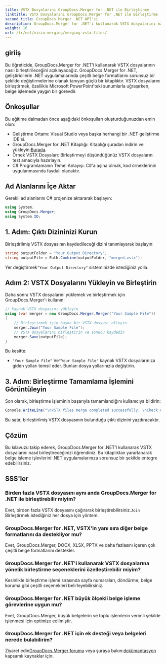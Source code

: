 ```yaml
---
title: VSTX Dosyalarını GroupDocs.Merger for .NET ile Birleştirme
linktitle: VSTX Dosyalarını GroupDocs.Merger for .NET ile Birleştirme
second_title: GroupDocs.Merger .NET API'si
description: GroupDocs.Merger for .NET'i kullanarak VSTX dosyalarını nasıl birleştireceğinizi öğrenin. C#'ta verimli belge işleme için bu adım adım kılavuzu izleyin.
weight: 16
url: /tr/net/visio-merging/merging-vstx-files/
---
```

## giriiş
Bu öğreticide, GroupDocs.Merger for .NET'i kullanarak VSTX dosyalarının nasıl birleştirileceğini açıklayacağız. GroupDocs.Merger for .NET, geliştiricilerin .NET uygulamalarında çeşitli belge formatlarını sorunsuz bir şekilde değiştirmelerine olanak tanıyan güçlü bir kitaplıktır. VSTX dosyalarını birleştirmek, özellikle Microsoft PowerPoint'teki sunumlarla uğraşırken, belge işlemede yaygın bir görevdir.
## Önkoşullar
Bu eğitime dalmadan önce aşağıdaki önkoşulları oluşturduğunuzdan emin olun:
- Geliştirme Ortamı: Visual Studio veya başka herhangi bir .NET geliştirme IDE'si.
-  GroupDocs.Merger for .NET Kitaplığı: Kitaplığı şuradan indirin ve yükleyin:[Burada](https://releases.groupdocs.com/merger/net/).
- Örnek VSTX Dosyaları: Birleştirmeyi düşündüğünüz VSTX dosyalarını test amacıyla hazırlayın.
- C# Programlamanın Temel Anlayışı: C#'a aşina olmak, kod örneklerinin uygulanmasında faydalı olacaktır.

## Ad Alanlarını İçe Aktar
Gerekli ad alanlarını C# projenize aktararak başlayın:
```csharp
using System; 
using GroupDocs.Merger;
using System.IO;
```
## 1. Adım: Çıktı Dizininizi Kurun
Birleştirilmiş VSTX dosyasının kaydedileceği dizini tanımlayarak başlayın:
```csharp
string outputFolder = "Your Output Directory";
string outputFile = Path.Combine(outputFolder, "merged.vstx");
```
 Yer değiştirmek`"Your Output Directory"` sisteminizde istediğiniz yolla.
## Adım 2: VSTX Dosyalarını Yükleyin ve Birleştirin
Daha sonra VSTX dosyalarını yüklemek ve birleştirmek için GroupDocs.Merger'ı kullanın:
```csharp
// Kaynak VSTX dosyasını yükleyin
using (var merger = new GroupDocs.Merger.Merger("Your Sample File"))
{
    // Birleştirmek için başka bir VSTX dosyası ekleyin
    merger.Join("Your Sample File");
    // VSTX dosyalarını birleştirin ve sonucu kaydedin
    merger.Save(outputFile);
}
```
Bu kesitte:
- `"Your Sample File"` Ve`"Your Sample File"` kaynak VSTX dosyalarınıza giden yolları temsil eder. Bunları dosya yollarınızla değiştirin.
## 3. Adım: Birleştirme Tamamlama İşlemini Görüntüleyin
Son olarak, birleştirme işleminin başarıyla tamamlandığını kullanıcıya bildirin:
```csharp
Console.WriteLine("\nVSTX files merge completed successfully. \nCheck output in {0}", outputFolder);
```
Bu satır, birleştirilmiş VSTX dosyasının bulunduğu çıktı dizinini yazdıracaktır.

## Çözüm
Bu kılavuzu takip ederek, GroupDocs.Merger for .NET'i kullanarak VSTX dosyalarını nasıl birleştireceğinizi öğrendiniz. Bu kitaplıktan yararlanarak belge işleme işlevlerini .NET uygulamalarınıza sorunsuz bir şekilde entegre edebilirsiniz.

## SSS'ler
### Birden fazla VSTX dosyasını aynı anda GroupDocs.Merger for .NET ile birleştirebilir miyim?
 Evet, birden fazla VSTX dosyasını çağırarak birleştirebilirsiniz.`Join` Birleştirmek istediğiniz her dosya için yöntem.
### GroupDocs.Merger for .NET, VSTX'in yanı sıra diğer belge formatlarını da destekliyor mu?
Evet, GroupDocs.Merger, DOCX, XLSX, PPTX ve daha fazlasını içeren çok çeşitli belge formatlarını destekler.
### GroupDocs.Merger for .NET'i kullanarak VSTX dosyalarına yönelik birleştirme seçeneklerini özelleştirebilir miyim?
Kesinlikle birleştirme işlemi sırasında sayfa numaraları, döndürme, belge koruma gibi çeşitli seçenekleri belirleyebilirsiniz.
### GroupDocs.Merger for .NET büyük ölçekli belge işleme görevlerine uygun mu?
Evet, GroupDocs.Merger, büyük belgelerin ve toplu işlemlerin verimli şekilde işlenmesi için optimize edilmiştir.
### GroupDocs.Merger for .NET için ek desteği veya belgeleri nerede bulabilirim?
 Ziyaret edin[GroupDocs.Merger forumu](https://forum.groupdocs.com/c/merger/32) veya şuraya bakın:[dokümantasyon](https://tutorials.groupdocs.com/merger/net/) kapsamlı kaynaklar için.